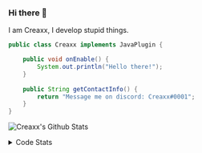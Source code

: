 ### Hi there 👋

I am Creaxx, I develop stupid things. 

```java
public class Creaxx implements JavaPlugin {

    public void onEnable() {
        System.out.println("Hello there!");
    }
    
    public String getContactInfo() {
        return "Message me on discord: Creaxx#0001";
    }
}
```

![Creaxx's Github Stats](https://github-readme-stats.vercel.app/api?username=CreaxxOG&show_icons=true&theme=dark&count_private=true)

<details>
  <summary>Code Stats</summary>

<!--START_SECTION:waka-->
![Code Time](http://img.shields.io/badge/Code%20Time-1%2C422%20hrs%207%20mins-blue)

![Lines of code](https://img.shields.io/badge/From%20Hello%20World%20I%27ve%20Written-734.8%20thousand%20lines%20of%20code-blue)

**🐱 My GitHub Data** 

> 📦 104.3 kB Used in GitHub's Storage 
 > 
> 🏆 2,277 Contributions in the Year 2023
 > 
> 🚫 Not Opted to Hire
 > 
> 📜 4 Public Repositories 
 > 
> 🔑 3 Private Repositories 
 > 
**I'm a Night 🦉** 

```text
🌞 Morning                425 commits         ██░░░░░░░░░░░░░░░░░░░░░░░   07.17 % 
🌆 Daytime                2521 commits        ███████████░░░░░░░░░░░░░░   42.53 % 
🌃 Evening                2852 commits        ████████████░░░░░░░░░░░░░   48.12 % 
🌙 Night                  129 commits         █░░░░░░░░░░░░░░░░░░░░░░░░   02.18 % 
```
📅 **I'm Most Productive on Saturday** 

```text
Monday                   734 commits         ███░░░░░░░░░░░░░░░░░░░░░░   12.38 % 
Tuesday                  829 commits         ███░░░░░░░░░░░░░░░░░░░░░░   13.99 % 
Wednesday                882 commits         ████░░░░░░░░░░░░░░░░░░░░░   14.88 % 
Thursday                 959 commits         ████░░░░░░░░░░░░░░░░░░░░░   16.18 % 
Friday                   564 commits         ██░░░░░░░░░░░░░░░░░░░░░░░   09.52 % 
Saturday                 1006 commits        ████░░░░░░░░░░░░░░░░░░░░░   16.97 % 
Sunday                   953 commits         ████░░░░░░░░░░░░░░░░░░░░░   16.08 % 
```


📊 **This Week I Spent My Time On** 

```text
💬 Programming Languages: 
Java                     7 hrs 54 mins       ███████████████████░░░░░░   76.01 % 
Kotlin                   1 hr 32 mins        ████░░░░░░░░░░░░░░░░░░░░░   14.81 % 
XML                      49 mins             ██░░░░░░░░░░░░░░░░░░░░░░░   07.98 % 
YAML                     5 mins              ░░░░░░░░░░░░░░░░░░░░░░░░░   00.82 % 
GitIgnore file           1 min               ░░░░░░░░░░░░░░░░░░░░░░░░░   00.22 % 

🔥 Editors: 
IntelliJ                 10 hrs 24 mins      █████████████████████████   100.00 % 
```

**I Mostly Code in Java** 

```text
Java                     58 repos            ███████████████████░░░░░░   76.32 % 
Kotlin                   10 repos            ███░░░░░░░░░░░░░░░░░░░░░░   13.16 % 
CSS                      2 repos             █░░░░░░░░░░░░░░░░░░░░░░░░   02.63 % 
JavaScript               2 repos             █░░░░░░░░░░░░░░░░░░░░░░░░   02.63 % 
EJS                      1 repo              ░░░░░░░░░░░░░░░░░░░░░░░░░   01.32 % 
```




 Last Updated on 31/07/2023 18:23:05 UTC
<!--END_SECTION:waka-->
</details>
